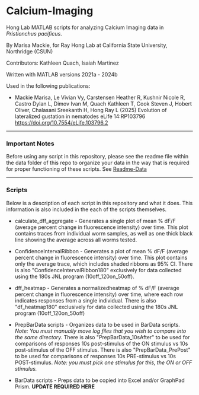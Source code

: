 # Calcium-Imaging
Hong Lab MATLAB scripts for analyzing Calcium Imaging data in _Pristionchus pacificus_.

By Marisa Mackie, for Ray Hong Lab at California State University, Northridge (CSUN)

Contributors: Kathleen Quach, Isaiah Martinez

Written with MATLAB versions 2021a - 2024b

Used in the following publications:
* Mackie Marisa, Le Vivian Vy, Carstensen Heather R, Kushnir Nicole R, Castro Dylan L, Dimov Ivan M, Quach Kathleen T, Cook Steven J, Hobert Oliver, Chalasani Sreekanth H, Hong Ray L (2025) Evolution of lateralized gustation in nematodes eLife 14:RP103796 https://doi.org/10.7554/eLife.103796.2

***
### Important Notes
Before using any script in this repository, please see the readme file within the data folder of this repo to organize your data in the way that is required for proper functioning of these scripts. See [Readme-Data](https://github.com/honglabcsun/Calcium-Imaging/blob/main/Salts/data/README-Data.md)

***
### Scripts
Below is a description of each script in this repository and what it does. This information is also included in the each of the scripts themselves.

* calculate_dff_aggregate - Generates a single plot of mean % dF/F (average percent change in fluorescence intensity) over time. This plot contains traces from individual worm samples, as well as one thick black line showing the average across all worms tested.

* ConfidenceIntervalRibbon - Generates a plot of mean % dF/F (average percent change in fluorescence intensity) over time. This plot contains only the average trace, which includes shaded ribbons as 95% CI. There is also "ConfidenceIntervalRibbon180" exclusively for data collected using the 180s JNL program (10off_120on_50off).

* dff_heatmap - Generates a normalizedheatmap of % dF/F (average percent change in fluorescence intensity) over time, where each row indicates responses from a single individual. There is also "df_heatmap180" exclusively for data collected using the 180s JNL program (10off_120on_50off)

* PrepBarData scripts - Organizes data to be used in BarData scripts. *Note: You must manually move log files that you wish to compare into the same directory.* There is also "PrepBarData_10sAfter" to be used for comparisons of responses 10s post-stimulus of the ON stimulus vs 10s post-stimulus of the OFF stimulus. There is also "PrepBarData_PrePost" to be used for comparisons of responses 10s PRE-stimulus vs 10s POST-stimulus. *Note: you must pick one stimulus for this, the ON or OFF stimulus.*

* BarData scripts - Preps data to be copied into Excel and/or GraphPad Prism. **UPDATE REQUIRED HERE**

